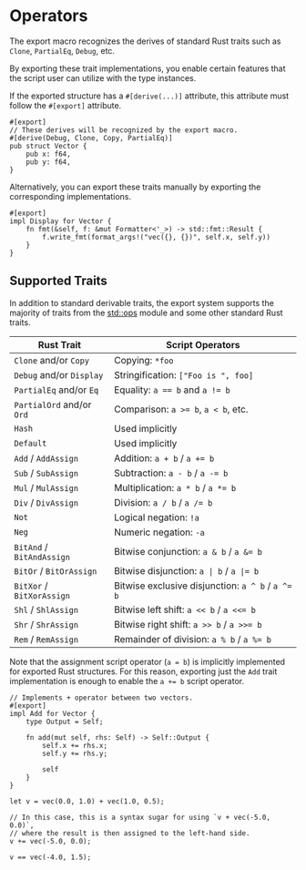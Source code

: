 <!------------------------------------------------------------------------------
  This file is part of "Ad Astra", an embeddable scripting programming
  language platform.

  This work is proprietary software with source-available code.

  To copy, use, distribute, or contribute to this work, you must agree to
  the terms of the General License Agreement:

  https://github.com/Eliah-Lakhin/ad-astra/blob/master/EULA.md

  The agreement grants a Basic Commercial License, allowing you to use
  this work in non-commercial and limited commercial products with a total
  gross revenue cap. To remove this commercial limit for one of your
  products, you must acquire a Full Commercial License.

  If you contribute to the source code, documentation, or related materials,
  you must grant me an exclusive license to these contributions.
  Contributions are governed by the "Contributions" section of the General
  License Agreement.

  Copying the work in parts is strictly forbidden, except as permitted
  under the General License Agreement.

  If you do not or cannot agree to the terms of this Agreement,
  do not use this work.

  This work is provided "as is", without any warranties, express or implied,
  except where such disclaimers are legally invalid.

  Copyright (c) 2024 Ilya Lakhin (Илья Александрович Лахин).
  All rights reserved.
------------------------------------------------------------------------------->

# Operators

The export macro recognizes the derives of standard Rust traits such as `Clone`,
`PartialEq`, `Debug`, etc.

By exporting these trait implementations, you enable certain features that the
script user can utilize with the type instances.

If the exported structure has a `#[derive(...)]` attribute, this attribute must
follow the `#[export]` attribute.

```rust,ignore
#[export]
// These derives will be recognized by the export macro.
#[derive(Debug, Clone, Copy, PartialEq)]
pub struct Vector {
    pub x: f64,
    pub y: f64,
}
```

Alternatively, you can export these traits manually by exporting the
corresponding implementations.

```rust,ignore
#[export]
impl Display for Vector {
    fn fmt(&self, f: &mut Formatter<'_>) -> std::fmt::Result {
        f.write_fmt(format_args!("vec({}, {})", self.x, self.y))
    }
}
```

## Supported Traits

In addition to standard derivable traits, the export system supports the
majority of traits from the [std::ops](https://doc.rust-lang.org/std/ops/index.html)
module and some other standard Rust traits.

| Rust Trait                | Script Operators                                  |
|---------------------------|---------------------------------------------------|
| `Clone` and/or `Copy`     | Copying: `*foo`                                   |
| `Debug` and/or `Display`  | Stringification: `["Foo is ", foo]`               |
| `PartialEq` and/or `Eq`   | Equality: `a == b` and `a != b`                   |
| `PartialOrd` and/or `Ord` | Comparison: `a >= b`, `a < b`, etc.               |
| `Hash`                    | Used implicitly                                   |
| `Default`                 | Used implicitly                                   |
| `Add` / `AddAssign`       | Addition: `a + b` / `a += b`                      |
| `Sub` / `SubAssign`       | Subtraction: `a - b` / `a -= b`                   |
| `Mul` / `MulAssign`       | Multiplication: `a * b` / `a *= b`                |
| `Div` / `DivAssign`       | Division: `a / b` / `a /= b`                      |
| `Not`                     | Logical negation: `!a`                            |
| `Neg`                     | Numeric negation: `-a`                            |
| `BitAnd` / `BitAndAssign` | Bitwise conjunction: `a & b` / `a &= b`           |
| `BitOr` / `BitOrAssign`   | Bitwise disjunction: `a \| b` / `a \|= b`         |
| `BitXor` / `BitXorAssign` | Bitwise exclusive disjunction: `a ^ b` / `a ^= b` |
| `Shl` / `ShlAssign`       | Bitwise left shift: `a << b` / `a <<= b`          |
| `Shr` / `ShrAssign`       | Bitwise right shift: `a >> b` / `a >>= b`         |
| `Rem` / `RemAssign`       | Remainder of division: `a % b` / `a %= b`         |

Note that the assignment script operator (`a = b`) is implicitly implemented for
exported Rust structures. For this reason, exporting just the `Add` trait
implementation is enough to enable the `a += b` script operator.

```rust,ignore
// Implements + operator between two vectors.
#[export]
impl Add for Vector {
    type Output = Self;

    fn add(mut self, rhs: Self) -> Self::Output {
        self.x += rhs.x;
        self.y += rhs.y;

        self
    }
}
```

```adastra
let v = vec(0.0, 1.0) + vec(1.0, 0.5);

// In this case, this is a syntax sugar for using `v + vec(-5.0, 0.0)`,
// where the result is then assigned to the left-hand side.
v += vec(-5.0, 0.0);

v == vec(-4.0, 1.5);
```

